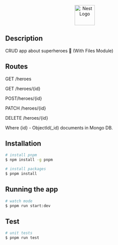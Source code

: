 <p align="center">
  <a href="http://nestjs.com/" target="blank"><img src="https://nestjs.com/img/logo-small.svg" width="64" alt="Nest Logo" /></a>
</p>


## Description

CRUD app about superheroes 🤖 (With Files Module)

## Routes

GET /heroes

GET /heroes/{id}

POST/heroes/{id}

PATCH /heroes/{id}

DELETE /heroes/{id}

Where {id} - ObjectId(_id) documents in Mongo DB.

## Installation

```bash
# install pnpm
$ npm install -g pnpm

# install packages
$ pnpm install
```

## Running the app

```bash
# watch mode
$ pnpm run start:dev
```

## Test

```bash
# unit tests
$ pnpm run test
```
